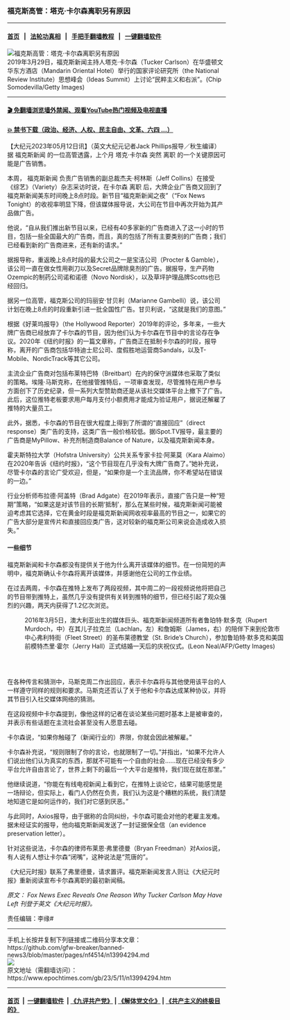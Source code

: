 ### 福克斯高管：塔克‧卡尔森离职另有原因
------------------------

#### [首页](https://github.com/gfw-breaker/banned-news3/blob/master/README.md) &nbsp;&nbsp;|&nbsp;&nbsp; [法轮功真相](https://github.com/begood0513/basic/blob/master/README.md)  &nbsp;&nbsp;|&nbsp;&nbsp; [手把手翻墙教程](https://github.com/gfw-breaker/guides/wiki)  &nbsp;&nbsp;|&nbsp;&nbsp; [一键翻墙软件](https://github.com/gfw-breaker/nogfw/blob/master/README.md)  



<div><img alt="福克斯高管：塔克‧卡尔森离职另有原因" class="attachment-djy_600_400 size-djy_600_400 wp-post-image" src="https://i.epochtimes.com/assets/uploads/2023/05/id13994296-Tucker-Carlson-1200x800-600x400.jpeg"/>
<div class="caption">
 2019年3月29日，福克斯新闻主持人塔克‧卡尔森（Tucker Carlson）在华盛顿文华东方酒店（Mandarin Oriental Hotel）举行的国家评论研究所（the National Review Institute）思想峰会（Ideas Summit）上讨论“民粹主义和右派”。(Chip Somodevilla/Getty Images)
</div></div><hr/>

#### [ 🎬  免翻墙浏览墙外禁闻、观看YouTube热门视频及电视直播](https://github.com/gfw-breaker/HelloWorld)

#### [ 💥  禁书下载（政治、经济、人权、民主自由、文革、六四 ...）](https://github.com/gfw-breaker/books/blob/master/README.md)

<div><p>
 【大纪元2023年05月12日讯】（英文大纪元记者Jack Phillips报导／秋生编译）据
 <ok href="https://www.epochtimes.com/gb/tag/%E7%A6%8F%E5%85%8B%E6%96%AF%E6%96%B0%E9%97%BB.html">
  福克斯新闻
 </ok>
 的一位高管透露，上个月
 <ok href="https://www.epochtimes.com/gb/tag/%E5%A1%94%E5%85%8B%E2%80%A7%E5%8D%A1%E5%B0%94%E6%A3%AE.html">
  塔克‧卡尔森
 </ok>
 突然
 <ok href="https://www.epochtimes.com/gb/tag/%E7%A6%BB%E8%81%8C.html">
  离职
 </ok>
 的一个关键原因可能是广告销售。
</p>
<p>
 本周，
 <ok href="https://www.epochtimes.com/gb/tag/%E7%A6%8F%E5%85%8B%E6%96%AF%E6%96%B0%E9%97%BB.html">
  福克斯新闻
 </ok>
 负责广告销售的副总裁杰夫‧柯林斯（Jeff Collins）在接受《综艺》（Variety）杂志采访时说，在卡尔森
 <ok href="https://www.epochtimes.com/gb/tag/%E7%A6%BB%E8%81%8C.html">
  离职
 </ok>
 后，大牌企业广告商又回到了福克斯新闻美东时间晚上8点时段。新节目“福克斯新闻之夜”（“Fox News Tonight）的收视率明显下降，但该媒体报导说，大公司在节目中再次开始为其产品做广告。
</p>
<p>
 他说，“自从我们推出新节目以来，已经有40多家新的广告商进入了这一小时的节目，包括一些全国最大的广告商，而且，真的包括了所有主要类别的广告商；我们已经看到新的广告商进来，还有新的请求。”
</p>
<p>
 据报导称，重返晚上8点时段的最大公司之一是宝洁公司（Procter &amp; Gamble），该公司一直在做女性用剃刀以及Secret品牌除臭剂的广告。据报导，生产药物Ozempic的制药公司诺和诺德（Novo Nordisk），以及草坪护理品牌Scotts也已经回归。
</p>
<p>
 据另一位高管，福克斯公司的玛丽安‧甘贝利（Marianne Gambelli）说，该公司计划在晚上8点的时段重新引进一批全国性广告。甘贝利说，“这就是我们的意图。”
</p>
<p>
 根据《好莱坞报导》（the Hollywood Reporter）2019年的评论，多年来，一些大牌广告商已经放弃了卡尔森的节目，因为他们认为卡尔森在节目中的言论存在争议。2020年《纽约时报》的一篇文章称，广告商正在抵制卡尔森的时段，报导称，离开的广告商包括华特迪士尼公司、度假胜地运营商Sandals，以及T-Mobile、NordicTrack等其它公司。
</p>
<p>
 主流企业广告商对包括布莱特巴特（Breitbart）在内的保守派媒体也采取了类似的策略。埃隆‧马斯克称，在他接管推特后，一项审查发现，尽管推特在用户参与方面创下了历史纪录，但一系列大型赞助商还是从该社交媒体平台上撤下了广告。此后，这位推特老板要求用户每月支付小额费用才能成为验证用户，据说还解雇了推特的大量员工。
</p>
<p>
 此外，据悉，卡尔森的节目在很大程度上得到了所谓的“直接回应”（direct response）类广告的支持，这类广告一般价格较低。据iSpot.TV报导，最主要的广告商是MyPillow、补充剂制造商Balance of Nature，以及福克斯新闻本身。
</p>
<p>
 霍夫斯特拉大学（Hofstra University）公共关系专家卡拉‧阿莱莫（Kara Alaimo）在2020年告诉《纽约时报》，“这个节目现在几乎没有大牌广告商了。”她补充说，尽管卡尔森的言论广受欢迎，但是，“如果你是一个主流品牌，你不希望站在错误的一边。”
</p>
<p>
 行业分析师布拉德‧阿盖特（Brad Adgate）在2019年表示，直接广告只是一种“短期”策略，“如果这是对该节目的长期‘抵制’，那么在某些时候，福克斯新闻可能被迫考虑其它选择，它在黄金时段是福克斯新闻网收视率最高的节目之一，如果它的广告大部分是宣传片和直接回应类广告，这对较新的福克斯公司来说会造成收入损失。”
</p>
<h4>
 一些细节
</h4>
<p>
 福克斯新闻和卡尔森都没有提供关于他为什么离开该媒体的细节。在一份简短的声明中，福克斯确认卡尔森将离开该媒体，并感谢他在公司的工作业绩。
</p>
<p>
 在过去两周，卡尔森在推特上发布了两段视频，其中周二的一段视频说他将把自己的节目带到推特上，虽然几乎没有提供有关转到推特的细节，但已经引起了观众强烈的兴趣，两天内获得了1.2亿次浏览。
</p>
<figure aria-describedby="caption-attachment-13994297" class="wp-caption aligncenter" id="attachment_13994297" style="width: 600px">
 <ok href="https://i.epochtimes.com/assets/uploads/2023/05/id13994297-GettyImages-513853342-1200x800.jpeg" target="_blank">
  <img alt="" class="size-large wp-image-13994297" src="https://i.epochtimes.com/assets/uploads/2023/05/id13994297-GettyImages-513853342-1200x800-600x400.jpeg"/>
 </ok>
 <br/><figcaption class="wp-caption-text" id="caption-attachment-13994297">
  2016年3月5日，澳大利亚出生的媒体巨头、福克斯新闻频道所有者鲁珀特‧默多克（Rupert Murdoch，中）在其儿子拉克兰（Lachlan，左）和詹姆斯（James，右）的陪伴下来到伦敦市中心弗利特街（Fleet Street）的圣布莱德教堂（St. Bride’s Church），参加鲁珀特‧默多克和美国前模特杰里‧霍尔（Jerry Hall）正式结婚一天后的庆祝仪式。(Leon Neal/AFP/Getty Images)
 </figcaption><br/>
</figure><br/>
<p>
 在各种传言和猜测中，马斯克周二作出回应，表示卡尔森将与其他使用该平台的人一样遵守同样的规则和要求。马斯克还否认了关于他和卡尔森达成某种协议，并将其节目引入社交媒体网络的猜测。
</p>
<p>
 在这段视频中卡尔森提到，像他这样的记者在谈论某些问题时基本上是被审查的，并表示有些话题在主流社会甚至没有人愿意去碰。
</p>
<p>
 卡尔森说，“如果你触碰了（新闻行业的）界限，你就会因此被解雇。”
</p>
<p>
 卡尔森补充说，“规则限制了你的言论，也就限制了一切。”并指出，“如果不允许人们说出他们认为真实的东西，那就不可能有一个自由的社会……现在已经没有多少平台允许自由言论了，世界上剩下的最后一个大平台是推特，我们现在就在那里。”
</p>
<p>
 他继续说道，“你能在有线电视新闻上看到它，在推特上谈论它，结果可能感觉是一场辩论，但实际上，看门人仍然在负责，我们认为这是个糟糕的系统，我们清楚地知道它是如何运作的，我们对它感到厌恶。”
</p>
<p>
 与此同时，Axios报导，由于据称的合同纠纷，卡尔森可能会对他的老雇主发难。据未经证实的报导，他向福克斯新闻发送了一封证据保全信（an evidence preservation letter）。
</p>
<p>
 针对这些说法，卡尔森的律师布莱恩‧弗里德曼（Bryan Freedman）对Axios说，有人说有人想让卡尔森“闭嘴”，这种说法是“荒唐的”。
</p>
<p>
 《大纪元时报》联系了弗里德曼，请求置评。福克斯新闻发言人则让《大纪元时报》重新阅读宣布卡尔森离职的最初新闻稿。
</p>
<p>
 <em>
  原文：
  <ok href="https://www.theepochtimes.com/fox-news-exec-reveals-one-reason-why-tucker-carlson-may-have-left_5258176.html">
   Fox News Exec Reveals One Reason Why Tucker Carlson May Have Left
  </ok>
  刊登于英文《大纪元时报》。
 </em>
</p>
<p>
 责任编辑：李缘#
</p>
</div>
<hr/>
手机上长按并复制下列链接或二维码分享本文章：<br/>
https://github.com/gfw-breaker/banned-news3/blob/master/pages/nf4514/n13994294.md <br/>
<a href='https://github.com/gfw-breaker/banned-news3/blob/master/pages/nf4514/n13994294.md'><img src='https://github.com/gfw-breaker/banned-news3/blob/master/pages/nf4514/n13994294.md.png'/></a> <br/>
原文地址（需翻墙访问）：https://www.epochtimes.com/gb/23/5/11/n13994294.htm


------------------------
#### [首页](https://github.com/gfw-breaker/banned-news3/blob/master/README.md) &nbsp;|&nbsp; [一键翻墙软件](https://github.com/gfw-breaker/nogfw/blob/master/README.md) &nbsp;| [《九评共产党》](https://github.com/gfw-breaker/9ping.md/blob/master/README.md#九评之一评共产党是什么) | [《解体党文化》](https://github.com/gfw-breaker/jtdwh.md/blob/master/README.md) | [《共产主义的终极目的》](https://github.com/gfw-breaker/gczydzjmd.md/blob/master/README.md)


<img src='http://gfw-breaker.win/banned-news3/pages/nf4514/n13994294.md' width='0px' height='0px'/>